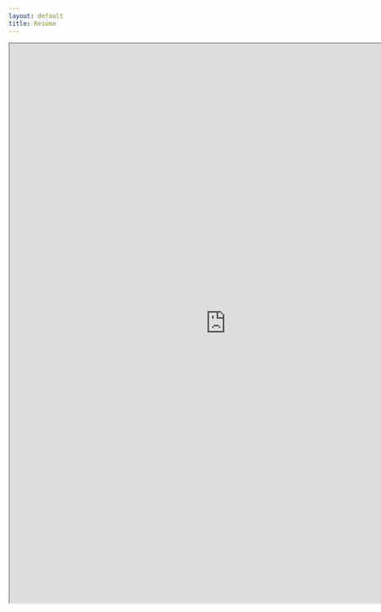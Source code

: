 ```yaml
---
layout: default
title: Resume
---
```

<div class="Resume_container">
<iframe src="https://resume.creddle.io/embed/gojvtz91vsx"width="850" height="1100" seamless></iframe>
</div>